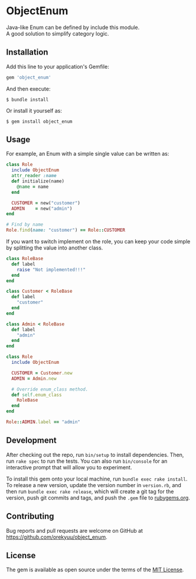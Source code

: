 # ObjectEnum

Java-like Enum can be defined by include this module.  
A good solution to simplify category logic.

## Installation

Add this line to your application's Gemfile:

```ruby
gem 'object_enum'
```

And then execute:

    $ bundle install

Or install it yourself as:

    $ gem install object_enum

## Usage
For example, an Enum with a simple single value can be written as: 
```ruby
class Role
  include ObjectEnum
  attr_reader :name
  def initialize(name)
    @name = name
  end

  CUSTOMER = new("customer")
  ADMIN    = new("admin")
end

# Find by name
Role.find(name: "customer") == Role::CUSTOMER
```
If you want to switch implement on the role, you can keep your code simple by splitting the value into another class.
```ruby
class RoleBase
  def label
    raise "Not implemented!!!"
  end
end

class Customer < RoleBase
  def label
    "customer"
  end
end

class Admin < RoleBase
  def label
    "admin"
  end
end

class Role
  include ObjectEnum

  CUSTOMER = Customer.new
  ADMIN = Admin.new

  # Override enum_class method.     
  def self.enum_class
    RoleBase
  end
end

Role::ADMIN.label == "admin"
```

## Development

After checking out the repo, run `bin/setup` to install dependencies. Then, run `rake spec` to run the tests. You can also run `bin/console` for an interactive prompt that will allow you to experiment.

To install this gem onto your local machine, run `bundle exec rake install`. To release a new version, update the version number in `version.rb`, and then run `bundle exec rake release`, which will create a git tag for the version, push git commits and tags, and push the `.gem` file to [rubygems.org](https://rubygems.org).

## Contributing

Bug reports and pull requests are welcome on GitHub at https://github.com/orekyuu/object_enum.

## License

The gem is available as open source under the terms of the [MIT License](https://opensource.org/licenses/MIT).
